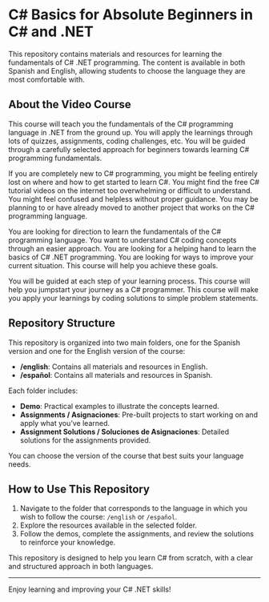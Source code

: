 # C# Basics for Absolute Beginners in C# and .NET

This repository contains materials and resources for learning the fundamentals of C# .NET programming. The content is available in both Spanish and English, allowing students to choose the language they are most comfortable with.

## About the Video Course

This course will teach you the fundamentals of the C# programming language in .NET from the ground up. You will apply the learnings through lots of quizzes, assignments, coding challenges, etc. You will be guided through a carefully selected approach for beginners towards learning C# programming fundamentals.

If you are completely new to C# programming, you might be feeling entirely lost on where and how to get started to learn C#. You might find the free C# tutorial videos on the internet too overwhelming or difficult to understand. You might feel confused and helpless without proper guidance. You may be planning to or have already moved to another project that works on the C# programming language.

You are looking for direction to learn the fundamentals of the C# programming language. You want to understand C# coding concepts through an easier approach. You are looking for a helping hand to learn the basics of C# .NET programming. You are looking for ways to improve your current situation. This course will help you achieve these goals.

You will be guided at each step of your learning process. This course will help you jumpstart your journey as a C# programmer. This course will make you apply your learnings by coding solutions to simple problem statements.

## Repository Structure

This repository is organized into two main folders, one for the Spanish version and one for the English version of the course:

- **/english**: Contains all materials and resources in English.
- **/español**: Contains all materials and resources in Spanish.


Each folder includes:

- **Demo**: Practical examples to illustrate the concepts learned.
- **Assignments / Asignaciones**: Pre-built projects to start working on and apply what you’ve learned.
- **Assignment Solutions / Soluciones de Asignaciones**: Detailed solutions for the assignments provided.

You can choose the version of the course that best suits your language needs.

## How to Use This Repository

1. Navigate to the folder that corresponds to the language in which you wish to follow the course: `/english` or `/español`.
2. Explore the resources available in the selected folder.
3. Follow the demos, complete the assignments, and review the solutions to reinforce your knowledge.

This repository is designed to help you learn C# from scratch, with a clear and structured approach in both languages.

---

Enjoy learning and improving your C# .NET skills!
